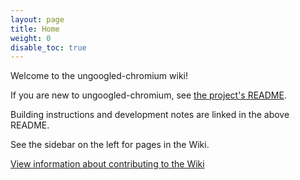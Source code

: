 ```yaml
---
layout: page
title: Home
weight: 0
disable_toc: true
---
```


Welcome to the ungoogled-chromium wiki!

If you are new to ungoogled-chromium, see [the project's README](https://github.com/ungoogled-software/ungoogled-chromium/blob/master/README.md).

Building instructions and development notes are linked in the above README.

See the sidebar on the left for pages in the Wiki.

[View information about contributing to the Wiki](https://github.com/ungoogled-software/ungoogled-chromium-wiki/blob/master/README.md)

